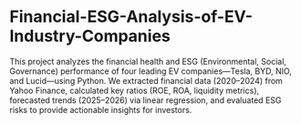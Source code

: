 # Financial-ESG-Analysis-of-EV-Industry-Companies

This project analyzes the financial health and ESG (Environmental, Social, Governance) performance of four leading EV companies—Tesla, BYD, NIO, and Lucid—using Python. We extracted financial data (2020–2024) from Yahoo Finance, calculated key ratios (ROE, ROA, liquidity metrics), forecasted trends (2025–2026) via linear regression, and evaluated ESG risks to provide actionable insights for investors.
